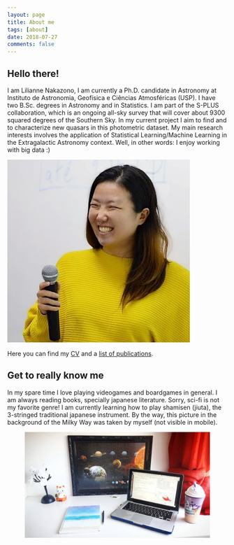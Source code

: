 ```yaml
---
layout: page
title: About me
tags: [about]
date: 2018-07-27
comments: false
---
```


## Hello there! 

<div class="about">
    <p class="intro">
        I am Lilianne Nakazono, I am currently a Ph.D. candidate in Astronomy at Instituto de Astronomia, Geofísica e Ciências Atmosféricas (USP). I have two B.Sc. degrees in Astronomy and in Statistics. I am part of the S-PLUS collaboration, which is an ongoing all-sky survey that will cover about 9300 squared degrees of the Southern Sky. In my current project I aim to find and to characterize new quasars in this photometric dataset. My main research interests involves the application of Statistical Learning/Machine Learning in the Extragalactic Astronomy context. Well, in other words: I enjoy working with big data :) 
    </p>      
    <img class="avatar" src="/assets/img/lilianne.jpg" alt="Lilianne">
</div>

Here you can find my <a href="https://marixko.github.io/cv/">CV</a> and a <a href="https://marixko.github.io/projects/">list of publications</a>.


## Get to really know me
In my spare time I love playing videogames and boardgames in general. 
I am always reading books, specially japanese literature. Sorry, sci-fi is not my favorite genre! I am currently learning how to play shamisen (jiuta), the 3-stringed traditional japanese instrument. By the way, this picture in the background of the Milky Way was taken by myself (not visible in mobile). 

<figure>
    <a href="/assets/img/note.jpg"><img src="/assets/img/note.jpg"></a>
</figure>

